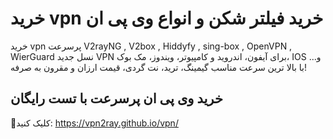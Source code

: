 # خرید vpn خرید فیلتر شکن و انواع وی پی ان
خرید vpn پرسرعت V2rayNG , V2box , Hiddyfy , sing-box , OpenVPN , WierGuard نسل جدید VPN برای آیفون، اندروید و کامپیوتر، ویندوز، مک بوک، IOS و... با بالا ترین سرعت مناسب گیمینگ، ترید، نت گردی، قیمت ارزان و مقرون به صرفه!

 ## خرید وی پی ان پرسرعت با تست رایگان
 🛒کلیک کنید:  https://vpn2ray.github.io/vpn/
